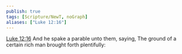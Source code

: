```yaml
---
publish: true
tags: [Scripture/NewT, noGraph]
aliases: ["Luke 12:16"]
---
```

[Luke 12:16](https://churchofjesuschrist.org/study/scriptures/nt/luke/12?lang=eng&id=p16#p16) And he spake a parable unto them, saying, The ground of a certain rich man brought forth plentifully:
